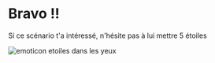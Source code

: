 # Bravo !!

Si ce scénario t'a intéressé, n'hésite pas à lui mettre 5 étoiles

<img src="../../assets/emoticon.png" alt="emoticon etoiles dans les yeux"/>
